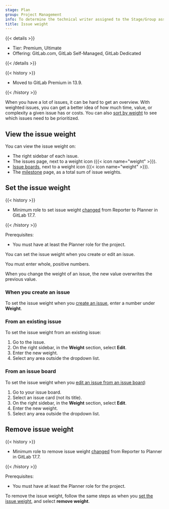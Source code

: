 ```yaml
---
stage: Plan
group: Project Management
info: To determine the technical writer assigned to the Stage/Group associated with this page, see https://handbook.gitlab.com/handbook/product/ux/technical-writing/#assignments
title: Issue weight
---
```


{{< details >}}

- Tier: Premium, Ultimate
- Offering: GitLab.com, GitLab Self-Managed, GitLab Dedicated

{{< /details >}}

{{< history >}}

- Moved to GitLab Premium in 13.9.

{{< /history >}}

When you have a lot of issues, it can be hard to get an overview.
With weighted issues, you can get a better idea of how much time,
value, or complexity a given issue has or costs. You can also [sort by weight](sorting_issue_lists.md#sorting-by-weight)
to see which issues need to be prioritized.

## View the issue weight

You can view the issue weight on:

- The right sidebar of each issue.
- The issues page, next to a weight icon ({{< icon name="weight" >}}).
- [Issue boards](../issue_board.md), next to a weight icon ({{< icon name="weight" >}}).
- The [milestone](../milestones/_index.md) page, as a total sum of issue weights.

## Set the issue weight

{{< history >}}

- Minimum role to set issue weight [changed](https://gitlab.com/gitlab-org/gitlab/-/merge_requests/169256) from Reporter to Planner in GitLab 17.7.

{{< /history >}}

Prerequisites:

- You must have at least the Planner role for the project.

You can set the issue weight when you create or edit an issue.

You must enter whole, positive numbers.

When you change the weight of an issue, the new value overwrites the previous value.

### When you create an issue

To set the issue weight when you [create an issue](create_issues.md), enter a
number under **Weight**.

### From an existing issue

To set the issue weight from an existing issue:

1. Go to the issue.
1. On the right sidebar, in the **Weight** section, select **Edit**.
1. Enter the new weight.
1. Select any area outside the dropdown list.

### From an issue board

To set the issue weight when you [edit an issue from an issue board](../issue_board.md#edit-an-issue):

1. Go to your issue board.
1. Select an issue card (not its title).
1. On the right sidebar, in the **Weight** section, select **Edit**.
1. Enter the new weight.
1. Select any area outside the dropdown list.

## Remove issue weight

{{< history >}}

- Minimum role to remove issue weight [changed](https://gitlab.com/gitlab-org/gitlab/-/merge_requests/169256) from Reporter to Planner in GitLab 17.7.

{{< /history >}}

Prerequisites:

- You must have at least the Planner role for the project.

To remove the issue weight, follow the same steps as when you [set the issue weight](#set-the-issue-weight),
and select **remove weight**.
